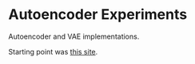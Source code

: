 Autoencoder Experiments
=======================

Autoencoder and VAE implementations.

Starting point was [this site](https://avandekleut.github.io/vae/).

